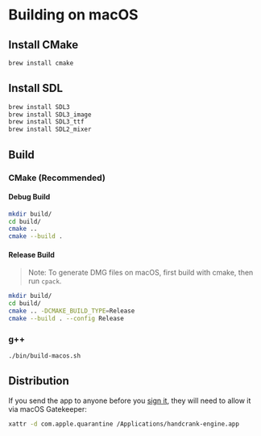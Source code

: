 # Building on macOS

## Install CMake

```bash
brew install cmake
```

## Install SDL

```bash
brew install SDL3
brew install SDL3_image
brew install SDL3_ttf
brew install SDL2_mixer
```

## Build

### CMake (Recommended)

#### Debug Build

```bash
mkdir build/
cd build/
cmake ..
cmake --build .
```

#### Release Build

> Note: To generate DMG files on macOS, first build with cmake, then run `cpack`.

```bash
mkdir build/
cd build/
cmake .. -DCMAKE_BUILD_TYPE=Release
cmake --build . --config Release
```

### g++

```bash
./bin/build-macos.sh
```

## Distribution

If you send the app to anyone before you [sign it](https://developer.apple.com/developer-id/), they will need to allow it via macOS Gatekeeper:

```bash
xattr -d com.apple.quarantine /Applications/handcrank-engine.app
```
